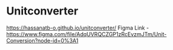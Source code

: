 # Unitconverter
https://hassanatb-o.github.io/unitconverter/
Figma Link - https://www.figma.com/file/AdqUVRQCZGP1zRcEvzmJTm/Unit-Conversion?node-id=0%3A1
